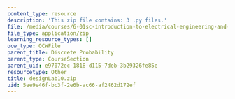 ```yaml
---
content_type: resource
description: 'This zip file contains: 3 .py files.'
file: /media/courses/6-01sc-introduction-to-electrical-engineering-and-computer-science-i-spring-2011/5ee9e46fbc3f2e6bac66af2462d172ef_designLab10.zip
file_type: application/zip
learning_resource_types: []
ocw_type: OCWFile
parent_title: Discrete Probability
parent_type: CourseSection
parent_uid: e97072ec-1818-d115-7deb-3b29326fe85e
resourcetype: Other
title: designLab10.zip
uid: 5ee9e46f-bc3f-2e6b-ac66-af2462d172ef
---
```

